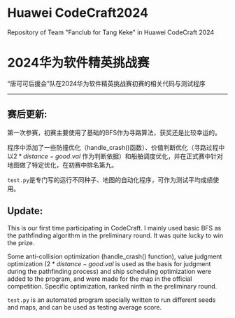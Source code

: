 # Huawei CodeCraft2024
Repository of Team "Fanclub for Tang Keke" in Huawei CodeCraft 2024
# 2024华为软件精英挑战赛
“唐可可后援会”队在2024华为软件精英挑战赛初赛的相关代码与测试程序

-----------
## 赛后更新: 
第一次参赛，初赛主要使用了基础的BFS作为寻路算法，获奖还是比较幸运的。

程序中添加了一些防撞优化（handle_crash()函数）、价值判断优化（寻路过程中以$2*distance - good.val$ 作为判断依据）和船舶调度优化，并在正式赛中针对地图做了特定优化，在初赛中排名第九。

`test.py`是专门写的运行不同种子、地图的自动化程序，可作为测试平均成绩使用。

## Update:
This is our first time participating in CodeCraft. I mainly used basic BFS as the pathfinding algorithm in the preliminary round. It was quite lucky to win the prize.

Some anti-collision optimization (handle_crash() function), value judgment optimization ($2*distance - good.val$ is used as the basis for judgment during the pathfinding process) and ship scheduling optimization were added to the program, and were made for the map in the official competition. Specific optimization, ranked ninth in the preliminary round.

`test.py` is an automated program specially written to run different seeds and maps, and can be used as testing average score.
